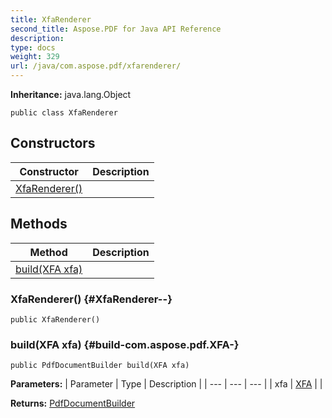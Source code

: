 ```yaml
---
title: XfaRenderer
second_title: Aspose.PDF for Java API Reference
description: 
type: docs
weight: 329
url: /java/com.aspose.pdf/xfarenderer/
---
```

**Inheritance:**
java.lang.Object
```
public class XfaRenderer
```
## Constructors

| Constructor | Description |
| --- | --- |
| [XfaRenderer()](#XfaRenderer--) |  |
## Methods

| Method | Description |
| --- | --- |
| [build(XFA xfa)](#build-com.aspose.pdf.XFA-) |  |
### XfaRenderer() {#XfaRenderer--}
```
public XfaRenderer()
```


### build(XFA xfa) {#build-com.aspose.pdf.XFA-}
```
public PdfDocumentBuilder build(XFA xfa)
```




**Parameters:**
| Parameter | Type | Description |
| --- | --- | --- |
| xfa | [XFA](../../com.aspose.pdf/xfa) |  |

**Returns:**
[PdfDocumentBuilder](../../com.aspose.pdf/pdfdocumentbuilder)
